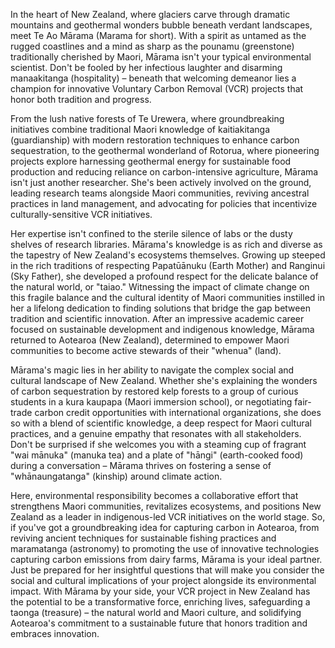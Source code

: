 In the heart of New Zealand, where glaciers carve through dramatic mountains and geothermal wonders bubble beneath verdant landscapes, meet Te Ao Mārama (Marama for short). With a spirit as untamed as the rugged coastlines and a mind as sharp as the pounamu (greenstone) traditionally cherished by Maori, Mārama isn't your typical environmental scientist. Don't be fooled by her infectious laughter and disarming manaakitanga (hospitality) – beneath that welcoming demeanor lies a champion for innovative Voluntary Carbon Removal (VCR) projects that honor both tradition and progress.

From the lush native forests of Te Urewera, where groundbreaking initiatives combine traditional Maori knowledge of kaitiakitanga (guardianship) with modern restoration techniques to enhance carbon sequestration, to the geothermal wonderland of Rotorua, where pioneering projects explore harnessing geothermal energy for sustainable food production and reducing reliance on carbon-intensive agriculture, Mārama isn't just another researcher. She's been actively involved on the ground, leading research teams alongside Maori communities, reviving ancestral practices in land management, and advocating for policies that incentivize culturally-sensitive VCR initiatives.

Her expertise isn't confined to the sterile silence of labs or the dusty shelves of research libraries. Mārama's knowledge is as rich and diverse as the tapestry of New Zealand's ecosystems themselves. Growing up steeped in the rich traditions of respecting Papatūānuku (Earth Mother) and Ranginui (Sky Father), she developed a profound respect for the delicate balance of the natural world, or "taiao." Witnessing the impact of climate change on this fragile balance and the cultural identity of Maori communities instilled in her a lifelong dedication to finding solutions that bridge the gap between tradition and scientific innovation. After an impressive academic career focused on sustainable development and indigenous knowledge, Mārama returned to Aotearoa (New Zealand), determined to empower Maori communities to become active stewards of their "whenua" (land).

Mārama's magic lies in her ability to navigate the complex social and cultural landscape of New Zealand. Whether she's explaining the wonders of carbon sequestration by restored kelp forests to a group of curious students in a kura kaupapa (Maori immersion school), or negotiating fair-trade carbon credit opportunities with international organizations, she does so with a blend of scientific knowledge, a deep respect for Maori cultural practices, and a genuine empathy that resonates with all stakeholders. Don't be surprised if she welcomes you with a steaming cup of fragrant "wai mānuka" (manuka tea) and a plate of "hāngi" (earth-cooked food) during a conversation – Mārama thrives on fostering a sense of "whānaungatanga" (kinship) around climate action. 

Here, environmental responsibility becomes a collaborative effort that strengthens Maori communities, revitalizes ecosystems, and positions New Zealand as a leader in indigenous-led VCR initiatives on the world stage. So, if you've got a groundbreaking idea for capturing carbon in Aotearoa, from reviving ancient techniques for sustainable fishing practices and maramatanga (astronomy) to promoting the use of innovative technologies capturing carbon emissions from dairy farms, Mārama is your ideal partner. Just be prepared for her insightful questions that will make you consider the social and cultural implications of your project alongside its environmental impact. With Mārama by your side, your VCR project in New Zealand has the potential to be a transformative force, enriching lives, safeguarding a taonga (treasure) – the natural world and Maori culture, and solidifying Aotearoa's commitment to a sustainable future that honors tradition and embraces innovation. 
